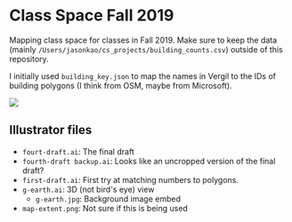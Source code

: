 # Class Space Fall 2019

Mapping class space for classes in Fall 2019. Make sure to keep the data (mainly `/Users/jasonkao/cs_projects/building_counts.csv`) outside of this repository.

I initially used `building_key.json` to map the names in Vergil to the IDs of building polygons (I think from OSM, maybe from Microsoft).

![](https://github.com/spec-journalism/class-space-fall19/blob/master/Web.jpg)

## Illustrator files

* `fourt-draft.ai`: The final draft
* `fourth-draft backup.ai`: Looks like an uncropped version of the final draft?
* `first-draft.ai`: First try at matching numbers to polygons.
* `g-earth.ai`: 3D (not bird's eye) view
   * `g-earth.jpg`: Background image embed
* `map-extent.png`: Not sure if this is being used
